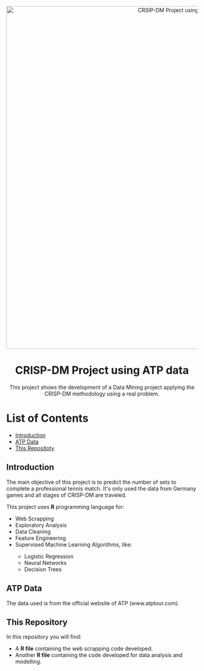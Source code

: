 <p align="center">
 <img width="900px" src="https://revistatenis.uol.com.br/media/versions/felix_aliassime_atp_finals_2022_fixed_big.jpg" align="center" alt="CRSIP-DM Project using ATP data " />
 <h1 align="center">CRISP-DM Project using ATP data</h1>
 <p align="center">This project shows the development of a Data Mining project applying the CRISP-DM methodology using a real problem.</p>

# List of Contents

-   [Introduction](#introduction)
-   [ATP Data](#atp-data)
-   [This Repositoty](#this-repository)

<h2 id="#Introduction">Introduction</h2>
<p> The main objective of this project is to predict the number of sets to complete a professional tennis match. It's only used the data from Germany games and all stages of CRISP-DM are traveled. </p>
<p>This project uses <strong>R</strong> programming language for:</p>
<ul>
    <li>Web Scrapping</li>
    <li>Exploratory Analysis</li>
    <li>Data Cleaning</li>
    <li>Feature Engineering</li>
    <li>Supervised Machine Learning Algorithms, like:</li>
        <ul>
        <li>Logistic Regression</li>
        <li>Neural Networks</li>
        <li>Decision Trees</li>
        </ul>
</ul>

<h2 id="#atp-data">ATP Data</h2> 
<p>The data used is from the official website of ATP <a link url="www.atptour.com")>(www.atptour.com).</a></p>

<h2 id="#this-repository">This Repository</h2> 
<p>In this repository you will find:</p>
<ul> 
    <li>A <a link=" "> <strong>R file</strong> </a>containing the web scrapping code developed. </li>
    <li>Another <a link=" "> <strong>R file</strong> </a> containing the code developed for data analysis and modelling. </li>
</ul>
